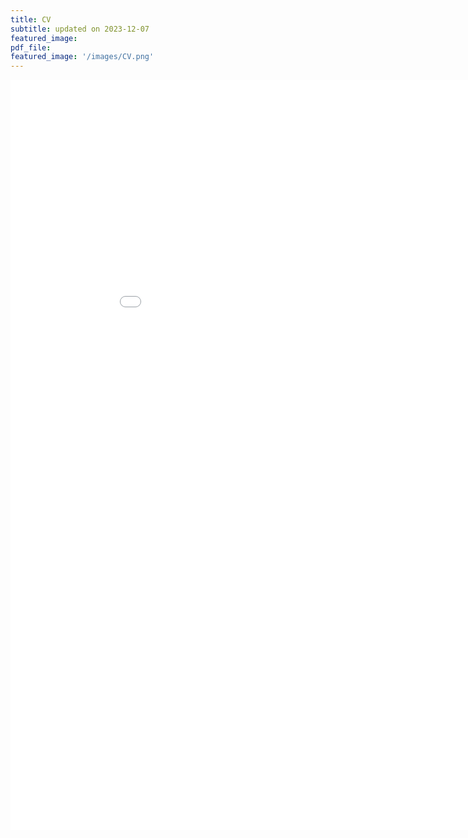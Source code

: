 ```yaml
---
title: CV
subtitle: updated on 2023-12-07 
featured_image: 
pdf_file: 
featured_image: '/images/CV.png'
---
```


<iframe src="/images/PDF/CV_GidonFrischkorn.pdf" style="width:950px; height:1200px;" frameborder="0"></iframe>
